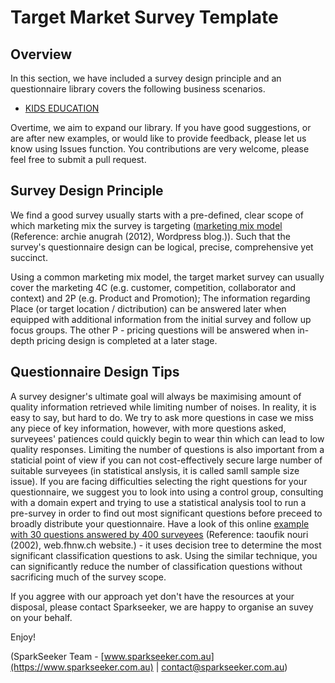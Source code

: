 # Target Market Survey Template

## Overview

In this section, we have included a survey design principle and an questionnaire library covers the following business scenarios.

* [KIDS EDUCATION](https://github.com/SparkSeeker-AU/2-QuantitativeMarketResearch/blob/master/Target%20Market%20Survey%20Templates/Questionnaire%20Library/KIDS%20EDUCATION.md)

Overtime, we aim to expand our library. If you have good suggestions, or are after new examples, or would like to provide feedback, please let us know using Issues function. You contributions are very welcome, please feel free to submit a pull request.

## Survey Design Principle

We find a good survey usually starts with a pre-defined, clear scope of which marketing mix the survey is targeting ([marketing mix model](https://github.com/SparkSeeker-AU/2-QuantitativeMarketResearch/blob/master/Target%20Market%20Survey%20Templates/pdfs/5C%20%26%204P%20%E2%80%93%20Basic%20Case%20Study%20Framework%20_%20My%20thinking.pdf) (Reference: archie anugrah (2012), Wordpress blog.)). Such that the survey's questionnaire design can be logical, precise, comprehensive yet succinct.

Using a common marketing mix model, the target market survey can usually cover the marketing 4C (e.g. customer, competition, collaborator and context) and 2P (e.g. Product and Promotion); The information regarding Place (or target location / dictribution) can be answered later when equipped with additional information from the initial survey and follow up focus groups. The other P - pricing questions will be answered when in-depth pricing design is completed at a later stage.

## Questionnaire Design Tips

A survey designer's ultimate goal will always be maximising amount of quality information retrieved while limiting number of noises. In reality, it is easy to say, but hard to do. We try to ask more questions in case we miss any piece of key information, however, with more questions asked, surveyees' patiences could quickly begin to wear thin which can lead to low quality responses. Limiting the number of questions is also important from a staticial point of view if you can not cost-effectively secure large number of suitable surveyees (in statistical anslysis, it is called samll sample size issue). If you are facing difficulties selecting the right questions for your questionnaire, we suggest you to look into using a control group, consulting with a domain expert and trying to use a statistical analysis tool to run a pre-survey in order to find out most significant questions before preceed to broadly distribute your questionnaire. Have a look of this online [example with 30 questions answered by 400 surveyees](https://github.com/SparkSeeker-AU/2-QuantitativeMarketResearch/blob/master/Target%20Market%20Survey%20Templates/pdfs/Customer%20Survey%20Analysis.pdf) (Reference: taoufik nouri (2002), web.fhnw.ch website.) - it uses decision tree to determine the most significant classification questions to ask. Using the similar technique, you can significantly reduce the number of classification questions without sacrificing much of the survey scope.

If you aggree with our approach yet don't have the resources at your disposal, please contact Sparkseeker, we are happy to organise an suvey on your behalf.

Enjoy!

(SparkSeeker Team - [www.sparkseeker.com.au](https://www.sparkseeker.com.au) | [contact@sparkseeker.com.au](mailto:contact@sparkseeker.com.au))
